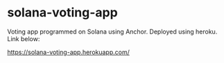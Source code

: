 # solana-voting-app

Voting app programmed on Solana using Anchor. Deployed using heroku. Link below:

https://solana-voting-app.herokuapp.com/
